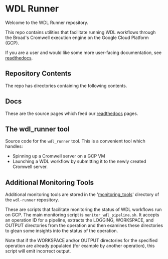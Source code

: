 # WDL Runner

Welcome to the WDL Runner repository.

This repo contains utilities that facilitate running WDL workflows through the Broad's Cromwell execution engine on the Google Cloud Platform (GCP).

If you are a user and would like some more user-facing documentation, see [readthedocs](https://wdl-runner.readthedocs.io/en/latest/).

## Repository Contents

The repo has directories containing the following contents.

## Docs

These are the source pages which feed our [readthedocs](https://wdl-runner.readthedocs.io/en/latest/) pages.

## The wdl_runner tool

Source code for the `wdl_runner` tool. This is a convenient tool which handles:
 
 * Spinning up a Cromwell server on a GCP VM 
 * Launching a WDL workflow by submitting it to the newly created Cromwell server. 

## Additional Monitoring Tools

Additional monitoring tools are stored in the '[monitoring_tools](https://github.com/broadinstitute/wdl-runner/tree/master/monitoring_tools)' directory of the
`wdl-runner` repository.

These are scripts that facilitate monitoring the status of WDL workflows run on GCP. 
The main monitoring script is `monitor_wdl_pipeline.sh`. 
It accepts an operation ID for a pipeline, extracts the LOGGING, WORKSPACE, and OUTPUT directories from the operation 
and then examines these directories to glean some insights into the status of the operation.

Note that if the WORKSPACE and/or OUTPUT directories for the specified operation are already populated (for example by another operation), this script will emit incorrect output.
